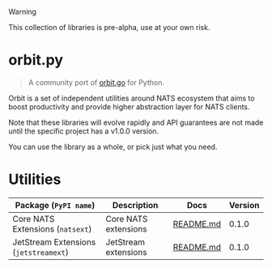 > [!WARNING]
>
> This collection of libraries is pre-alpha, use at your own risk.

# orbit.py

> A community port of [orbit.go](https://github.com/synadia-io/orbit.go) for Python.

Orbit is a set of independent utilities around NATS ecosystem that aims to boost
productivity and provide higher abstraction layer for NATS clients.

Note that these libraries will evolve rapidly and API guarantees are not made
until the specific project has a v1.0.0 version.

You can use the library as a whole, or pick just what you need.

# Utilities

| Package (`PyPI name`)                 | Description          | Docs                                | Version |
| ------------------------------------- | -------------------- | ----------------------------------- | ------- |
| Core NATS Extensions (`natsext`)      | Core NATS extensions | [README.md](natsext/README.md)      | 0.1.0   |
| JetStream Extensions (`jetstreamext`) | JetStream extensions | [README.md](jetstreamext/README.md) | 0.1.0   |

